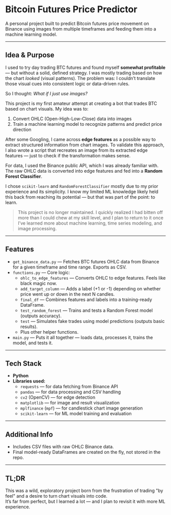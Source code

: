 # Bitcoin Futures Price Predictor

A personal project built to predict Bitcoin futures price movement on Binance using images from multiple timeframes and feeding them into a machine learning model.

---

## Idea & Purpose

I used to try day trading BTC futures and found myself **somewhat profitable** — but without a solid, defined strategy. I was mostly trading based on how the chart *looked* (visual patterns). The problem was: I couldn’t translate those visual cues into consistent logic or data-driven rules.

So I thought: _What if I just use images?_

This project is my first amateur attempt at creating a bot that trades BTC based on chart visuals. My idea was to:

1. Convert OHLC (Open-High-Low-Close) data into images  
3. Train a machine learning model to recognize patterns and predict price direction

After some Googling, I came across **edge features** as a possible way to extract structured information from chart images. To validate this approach, I also wrote a script that recreates an image from its extracted edge features — just to check if the transformation makes sense.

For data, I used the Binance public API, which I was already familiar with. The raw OHLC data is converted into edge features and fed into a **Random Forest Classifier**.

I chose `scikit-learn` and `RandomForestClassifier` mostly due to my prior experience and its simplicity. I know my limited ML knowledge likely held this back from reaching its potential — but that was part of the point: to learn.

> This project is no longer maintained. I quickly realized I had bitten off more than I could chew at my skill level, and I plan to return to it once I’ve learned more about machine learning, time series modeling, and image processing.

---

## Features

- `get_binance_data.py` — Fetches BTC futures OHLC data from Binance for a given timeframe and time range. Exports as CSV.
- `functions.py` — Core logic:
  - `ohlc_to_edge_features` — Converts OHLC to edge features. Feels like black magic now.
  - `add_target_column` — Adds a label (+1 or -1) depending on whether price went up or down in the next N candles.
  - `final_df` — Combines features and labels into a training-ready DataFrame.
  - `test_random_forest` — Trains and tests a Random Forest model (outputs accuracy).
  - `test` — Simulates fake trades using model predictions (outputs basic results).
  - Plus other helper functions.
- `main.py` — Puts it all together — loads data, processes it, trains the model, and tests it.

---

## Tech Stack

- **Python**
- **Libraries used:**
  - `requests` — for data fetching from Binance API
  - `pandas` — for data processing and CSV handling
  - `cv2` (OpenCV) — for edge detection
  - `matplotlib` — for image and result visualization
  - `mplfinance` (`mpf`) — for candlestick chart image generation
  - `scikit-learn` — for ML model training and evaluation

---

## Additional Info

- Includes CSV files with raw OHLC Binance data.
- Final model-ready DataFrames are created on the fly, not stored in the repo.

---

## TL;DR

This was a wild, exploratory project born from the frustration of trading "by feel" and a desire to turn chart visuals into code.  
It’s far from perfect, but I learned a lot — and I plan to revisit it with more ML experience.
